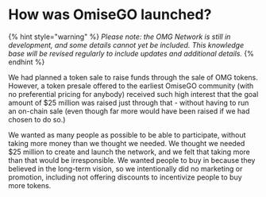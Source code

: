 # How was OmiseGO launched?

{% hint style="warning" %}
_Please note: the OMG Network is still in development, and some details cannot yet be included. This knowledge base will be revised regularly to include updates and additional details._
{% endhint %}

We had planned a token sale to raise funds through the sale of OMG tokens. However, a token presale offered to the earliest OmiseGO community \(with no preferential pricing for anybody\) received such high interest that the goal amount of $25 million was raised just through that - without having to run an on-chain sale \(even though far more would have been raised if we had chosen to do so.\)

We wanted as many people as possible to be able to participate, without taking more money than we thought we needed. We thought we needed $25 million to create and launch the network, and we felt that taking more than that would be irresponsible. We wanted people to buy in because they believed in the long-term vision, so we intentionally did no marketing or promotion, including not offering discounts to incentivize people to buy more tokens.

